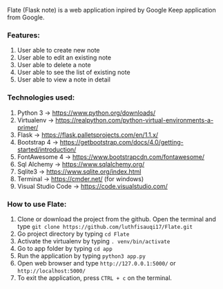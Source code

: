 Flate (Flask note) is a web application inpired by Google Keep application from Google.

### Features:
1. User able to create new note
2. User able to edit an existing note
3. User able to delete a note
4. User able to see the list of existing note
5. User able to view a note in detail

### Technologies used:
1. Python 3 -> https://www.python.org/downloads/
2. Virtualenv -> https://realpython.com/python-virtual-environments-a-primer/
3. Flask -> https://flask.palletsprojects.com/en/1.1.x/
4. Bootstrap 4 -> https://getbootstrap.com/docs/4.0/getting-started/introduction/
5. FontAwesome 4 -> https://www.bootstrapcdn.com/fontawesome/
6. Sql Alchemy -> https://www.sqlalchemy.org/
7. Sqlite3 -> https://www.sqlite.org/index.html
8. Terminal -> https://cmder.net/ (for windows)
9. Visual Studio Code -> https://code.visualstudio.com/

### How to use Flate:
1. Clone or download the project from the github. Open the terminal and type `git clone https://github.com/luthfisauqi17/Flate.git`
2. Go project directory by typing `cd Flate`
3. Activate the virtualenv by typing `. venv/bin/activate`
4. Go to app folder by typing `cd app`
5. Run the application by typing `python3 app.py`
6. Open web browser and type `http://127.0.0.1:5000/` or `http://localhost:5000/`
7. To exit the application, press `CTRL + c` on the terminal.